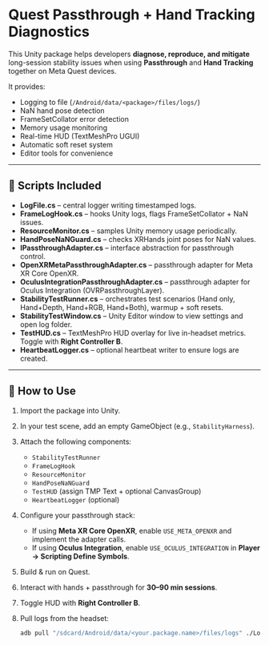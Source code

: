 # Quest Passthrough + Hand Tracking Diagnostics

This Unity package helps developers **diagnose, reproduce, and mitigate** long-session stability issues when using **Passthrough** and **Hand Tracking** together on Meta Quest devices.

It provides:

- Logging to file (`/Android/data/<package>/files/logs/`)
- NaN hand pose detection
- FrameSetCollator error detection
- Memory usage monitoring
- Real-time HUD (TextMeshPro UGUI)
- Automatic soft reset system
- Editor tools for convenience

---




## 📜 Scripts Included

- **LogFile.cs** – central logger writing timestamped logs.
- **FrameLogHook.cs** – hooks Unity logs, flags FrameSetCollator + NaN issues.
- **ResourceMonitor.cs** – samples Unity memory usage periodically.
- **HandPoseNaNGuard.cs** – checks XRHands joint poses for NaN values.
- **IPassthroughAdapter.cs** – interface abstraction for passthrough control.
- **OpenXRMetaPassthroughAdapter.cs** – passthrough adapter for Meta XR Core OpenXR.
- **OculusIntegrationPassthroughAdapter.cs** – passthrough adapter for Oculus Integration (OVRPassthroughLayer).
- **StabilityTestRunner.cs** – orchestrates test scenarios (Hand only, Hand+Depth, Hand+RGB, Hand+Both), warmup + soft resets.
- **StabilityTestWindow.cs** – Unity Editor window to view settings and open log folder.
- **TestHUD.cs** – TextMeshPro HUD overlay for live in-headset metrics. Toggle with **Right Controller B**.
- **HeartbeatLogger.cs** – optional heartbeat writer to ensure logs are created.

---

## 🚀 How to Use

1. Import the package into Unity.
2. In your test scene, add an empty GameObject (e.g., `StabilityHarness`).
3. Attach the following components:
   - `StabilityTestRunner`
   - `FrameLogHook`
   - `ResourceMonitor`
   - `HandPoseNaNGuard`
   - `TestHUD` (assign TMP Text + optional CanvasGroup)
   - `HeartbeatLogger` (optional)
4. Configure your passthrough stack:
   - If using **Meta XR Core OpenXR**, enable `USE_META_OPENXR` and implement the adapter calls.
   - If using **Oculus Integration**, enable `USE_OCULUS_INTEGRATION` in **Player → Scripting Define Symbols**.
5. Build & run on Quest.
6. Interact with hands + passthrough for **30–90 min sessions**.
7. Toggle HUD with **Right Controller B**.
8. Pull logs from the headset:

   ```bash
   adb pull "/sdcard/Android/data/<your.package.name>/files/logs" ./Logs
